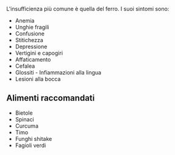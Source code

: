 L'insufficienza più comune è quella del ferro.
I suoi sintomi sono:
- Anemia
- Unghie fragili
- Confusione
- Stitichezza
- Depressione
- Vertigini e capogiri
- Affaticamento
- Cefalea
- Glossiti - Infiammazioni alla lingua
- Lesioni alla bocca
## Alimenti raccomandati
- Bietole
- Spinaci
- Curcuma
- Timo
- Funghi shitake
- Fagioli verdi